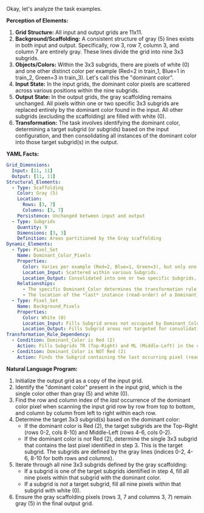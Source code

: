 Okay, let's analyze the task examples.

**Perception of Elements:**

1.  **Grid Structure:** All input and output grids are 11x11.
2.  **Background/Scaffolding:** A consistent structure of gray (5) lines exists in both input and output. Specifically, row 3, row 7, column 3, and column 7 are entirely gray. These lines divide the grid into nine 3x3 subgrids.
3.  **Objects/Colors:** Within the 3x3 subgrids, there are pixels of white (0) and one other distinct color per example (Red=2 in train\_1, Blue=1 in train\_2, Green=3 in train\_3). Let's call this the "dominant color".
4.  **Input State:** In the input grids, the dominant color pixels are scattered across various positions within the nine subgrids.
5.  **Output State:** In the output grids, the gray scaffolding remains unchanged. All pixels within one or two specific 3x3 subgrids are replaced entirely by the dominant color found in the input. All other subgrids (excluding the scaffolding) are filled with white (0).
6.  **Transformation:** The task involves identifying the dominant color, determining a target subgrid (or subgrids) based on the input configuration, and then consolidating all instances of the dominant color into those target subgrid(s) in the output.

**YAML Facts:**


```yaml
Grid_Dimensions:
  Input: [11, 11]
  Output: [11, 11]
Structural_Elements:
  - Type: Scaffolding
    Color: Gray (5)
    Location:
      Rows: [3, 7]
      Columns: [3, 7]
    Persistence: Unchanged between input and output
  - Type: Subgrids
    Quantity: 9
    Dimensions: [3, 3]
    Definition: Areas partitioned by the Gray scaffolding
Dynamic_Elements:
  - Type: Pixel_Set
    Name: Dominant_Color_Pixels
    Properties:
      Color: Varies per example (Red=2, Blue=1, Green=3), but only one type per grid (excluding Gray and White).
      Location_Input: Scattered within various Subgrids.
      Location_Output: Consolidated into one or two specific Subgrids, filling them completely.
    Relationships:
      - The specific Dominant_Color determines the transformation rule variation.
      - The location of the *last* instance (read-order) of a Dominant_Color pixel in the input determines the target Subgrid(s) for consolidation in the output, potentially modified by the color itself.
  - Type: Pixel_Set
    Name: Background_Pixels
    Properties:
      Color: White (0)
      Location_Input: Fills Subgrid areas not occupied by Dominant_Color_Pixels.
      Location_Output: Fills Subgrid areas not targeted for consolidation and not part of the scaffolding.
Transformation_Rule_Dependency:
  - Condition: Dominant_Color is Red (2)
    Action: Fills Subgrids TR (Top-Right) and ML (Middle-Left) in the output.
  - Condition: Dominant_Color is NOT Red (2)
    Action: Finds the Subgrid containing the last occurring pixel (read-order) of the Dominant_Color in the input, and fills that specific Subgrid in the output.
```


**Natural Language Program:**

1.  Initialize the output grid as a copy of the input grid.
2.  Identify the "dominant color" present in the input grid, which is the single color other than gray (5) and white (0).
3.  Find the row and column index of the *last* occurrence of the dominant color pixel when scanning the input grid row by row from top to bottom, and column by column from left to right within each row.
4.  Determine the target 3x3 subgrid(s) based on the dominant color:
    *   If the dominant color is Red (2), the target subgrids are the Top-Right (rows 0-2, cols 8-10) and Middle-Left (rows 4-6, cols 0-2).
    *   If the dominant color is *not* Red (2), determine the single 3x3 subgrid that contains the last pixel identified in step 3. This is the target subgrid. The subgrids are defined by the gray lines (indices 0-2, 4-6, 8-10 for both rows and columns).
5.  Iterate through all nine 3x3 subgrids defined by the gray scaffolding:
    *   If a subgrid is one of the target subgrids identified in step 4, fill all nine pixels within that subgrid with the dominant color.
    *   If a subgrid is *not* a target subgrid, fill all nine pixels within that subgrid with white (0).
6.  Ensure the gray scaffolding pixels (rows 3, 7 and columns 3, 7) remain gray (5) in the final output grid.